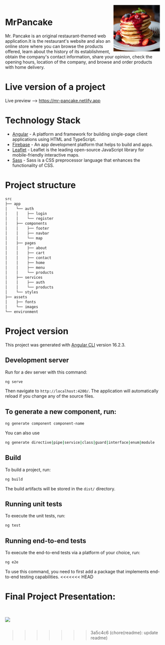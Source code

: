 <img align="right" width="30%" src="https://github.com/daniel-dabrowski-177/mr-pancake-preview/blob/main/pancake-logo.png">

# MrPancake

Mr. Pancake is an original restaurant-themed web application.It is the restaurant's website and also an online store where you can browse the products offered, learn about the history of its establishment, obtain the company's contact information, share your opinion, check the opening hours, location of the company, and browse and order products with home delivery.

# Live version of a project

Live preview --> https://mr-pancake.netlify.app

# Technology Stack

- [Angular](https://angular.io) - A platform and framework for building single-page client applications using HTML and TypeScript.
- [Firebase](https://firebase.google.com) - An app development platform that helps to build and apps.
- [Leaflet](https://leafletjs.com) - Leaflet is the leading open-source JavaScript library for mobile-friendly interactive maps.
- [Sass](https://sass-lang.com) - Sass is a CSS preprocessor language that enhances the functionality of CSS.

# Project structure

```
src
├── app
│    └── auth
│    │    ├── login
│    │    └── register
│    ├── components
│    │    ├── footer
│    │    ├── navbar
│    │    └── map
│    ├── pages
│    │    ├── about
│    │    ├── cart
│    │    ├── contact
│    │    ├── home
│    │    ├── menu
│    │    └── products
│    ├── services
│    │    ├── auth
│    │    └── products
│    └── styles
├── assets
│    ├── fonts
│    └── images
└── environment
```

# Project version

This project was generated with [Angular CLI](https://github.com/angular/angular-cli) version 16.2.3.

## Development server

Run for a dev server with this command:

```bash
ng serve
```

Then navigate to `http://localhost:4200/`. The application will automatically reload if you change any of the source files.

## To generate a new component, run:

```bash
ng generate component component-name
```

You can also use

```bash
ng generate directive|pipe|service|class|guard|interface|enum|module
```

## Build

To build a project, run:

```bash
ng build
```

The build artifacts will be stored in the `dist/` directory.

## Running unit tests

To execute the unit tests, run:

```bash
ng test
```

## Running end-to-end tests

To execute the end-to-end tests via a platform of your choice, run:

```bash
ng e2e
```

To use this command, you need to first add a package that implements end-to-end testing capabilities.
<<<<<<< HEAD

# Final Project Presentation:

![](https://github.com/daniel-dabrowski-177/mr-pancake-preview/blob/main/mr-pancake-preview.png)
=======
>>>>>>> 3a5c4c6 (chore(readme): update readme)
